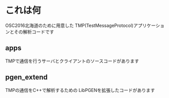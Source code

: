 
# これは何

OSC2016北海道のために用意した
TMP(TestMessageProtocol)アプリケーションとその解析コードです

## apps 

TMPで通信を行うサーバとクライアントのソースコードがあります

## pgen_extend

TMPの通信をC++で解析するための
LibPGENを拡張したコードがあります
